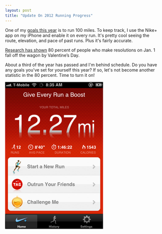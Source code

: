 ```yaml
---
layout: post
title: "Update On 2012 Running Progress"
---
```


One of my [goals this year][1] is to run 100 miles. To keep track, I use the Nike+ app on my iPhone and enable it on every run. It's pretty cool seeing the route, elevation, and pace of past runs. Plus it's fairly accurate.

[Research has shown][2] 80 percent of people who make resolutions on Jan. 1 fall off the wagon by Valentine’s Day.

About a third of the year has passed and I'm behind schedule. Do you have any goals you've set for yourself this year? If so, let's not become another statistic in the 80 percent. Time to turn it on!

![alex le running progress nike plus miles 2012](/assets/nikeplus1.png)

[1]: /2012-goals.html
[2]: http://www.nytimes.com/2009/01/01/fashion/01change.html?pagewanted=all
